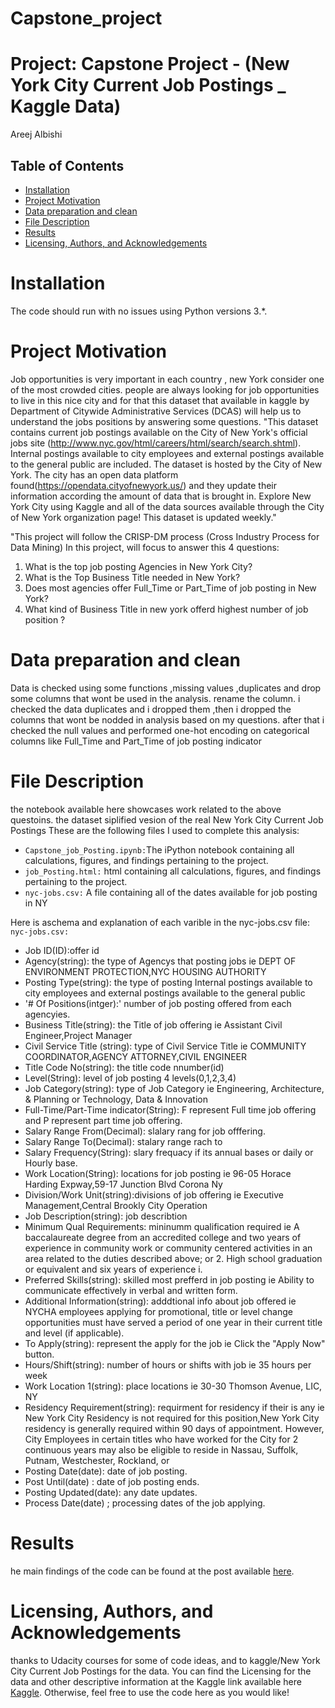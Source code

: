 # Capstone_project

# Project: Capstone Project - (New York City Current Job Postings _ Kaggle Data)
Areej Albishi
## Table of Contents

<ul>
<li><a href="#Installation">Installation</a></li>
<li><a href="#Project Motivation">Project Motivation</a></li>
<li><a href="#Data preparation and clean">Data preparation and clean</a></li>
<li><a href="#File Description">File Description</a></li>
<li><a href="#Results">Results</a></li>
<li><a href="#Licensing, Authors, and Acknowledgements">Licensing, Authors, and Acknowledgements</a></li>
</ul>


<a id='Installation'></a>
# Installation
The code should run with no issues using Python versions 3.*.
<a id='Project Motivation'></a>

# Project Motivation
Job opportunities is very important in each country , new York consider one of the most crowded cities. people are always looking for job opportunities to live in this nice city and for that this dataset that available in kaggle by Department of Citywide Administrative Services (DCAS) will help us to understand the jobs positions by answering some questions. "This dataset contains current job postings available on the City of New York's official jobs site (http://www.nyc.gov/html/careers/html/search/search.shtml). Internal postings available to city employees and external postings available to the general public are included. The dataset is hosted by the City of New York. The city has an open data platform found(https://opendata.cityofnewyork.us/) and they update their information according the amount of data that is brought in. Explore New York City using Kaggle and all of the data sources available through the City of New York organization page! This dataset is updated weekly."

"This project will follow the CRISP-DM process (Cross Industry Process for Data Mining)
In this project, will focus to answer this 4 questions:
1.  What is the top job posting Agencies in New York City? 
2.  What is the Top Business Title needed in New York?
3.  Does most agencies offer Full_Time or Part_Time of job posting in New York?
4.  What kind of Business Title in new york offerd highest number of job position ?

<a id='Data preparation and clean'></a>
# Data preparation and clean
Data is checked using some functions ,missing values ,duplicates and drop some columns that wont be used in the analysis. rename the column. i checked the data duplicates and i dropped them ,then i dropped the columns that wont be nodded in analysis based on my questions. after that i checked the null values and performed one-hot encoding on categorical columns like Full_Time and Part_Time of job posting indicator
  

<a id='File Description'></a>
# File Description
the notebook available here showcases work related to the above questoins.
the dataset siplified vesion of the real New York City Current Job Postings
These are the following files I used to complete this analysis:
- `Capstone_job_Posting.ipynb:`The iPython notebook containing all calculations, figures, and findings pertaining to the project.
- `job_Posting.html:` html containing all calculations, figures, and findings pertaining to the project.
- `nyc-jobs.csv:` A file containing all of the dates available for job posting in NY

Here is aschema and explanation of each varible in the nyc-jobs.csv file:
 `nyc-jobs.csv:`
- Job ID(ID):offer id
- Agency(string): the type of Agencys that posting jobs ie DEPT OF ENVIRONMENT PROTECTION,NYC HOUSING AUTHORITY
- Posting Type(string): the type of posting  Internal postings available to city employees and external postings available to the general public 
- '# Of Positions(intger):' number of job posting offered from each agencyies.
- Business Title(string): the Title of job offering ie Assistant Civil Engineer,Project Manager
- Civil Service Title (string): type of Civil Service Title ie COMMUNITY COORDINATOR,AGENCY ATTORNEY,CIVIL ENGINEER
- Title Code No(string): the title code nnumber(id) 
- Level(String): level of job posting 4 levels(0,1,2,3,4)
- Job Category(string): type of Job Category ie Engineering, Architecture, & Planning or Technology, Data & Innovation
- Full-Time/Part-Time indicator(String): F represent Full time job offering and P represent part time job offering.
- Salary Range From(Decimal): slalary rang for job offfering.
- Salary Range To(Decimal): stalary range rach to 
- Salary Frequency(String): slary frequacy if its annual bases or daily or Hourly base.
- Work Location(String): locations for job posting ie 96-05 Horace Harding Expway,59-17 Junction Blvd Corona Ny
- Division/Work Unit(string):divisions of job offering ie Executive Management,Central Brookly City Operation
- Job Description(string): job describtion
- Minimum Qual Requirements: mininumm qualification required ie  A baccalaureate degree from an accredited college and two years of experience in community work or community centered activities in an area related to the duties described above; or 2. High school graduation or equivalent and six years of experience i.
- Preferred Skills(string): skilled most prefferd in job posting ie Ability to communicate effectively in verbal and written form.
- Additional Information(string): adddtional info about job offered ie NYCHA employees applying for promotional, title or level change opportunities must have served a period of one year in their current title and level (if applicable).
- To Apply(string): represent the apply for the job ie Click the "Apply Now" button.
- Hours/Shift(string): number of hours or shifts with job ie 35 hours per week
- Work Location 1(string): place locations ie 30-30 Thomson Avenue, LIC, NY
- Residency Requirement(string): requirment for residency if their is any  ie New York City Residency is not required for this position,New York City residency is generally required within 90 days of appointment. However, City Employees in certain titles who have worked for the City for 2 continuous years may also be eligible to reside in Nassau, Suffolk, Putnam, Westchester, Rockland, or
- Posting Date(date): date of job posting.
- Post Until(date) : date of job posting ends.
- Posting Updated(date): any date updates.
- Process Date(date) ; processing dates of the job applying.







<a id='Results'></a>
# Results
he main findings of the code can be found at the post available [here](https://medium.com/@albishiareej/project-data-science-capstone-project-job-posting-in-usa-ny-162cfb9b972c).

<a id='Licensing, Authors, and Acknowledgements'></a>

# Licensing, Authors, and Acknowledgements

thanks to Udacity courses for some of code ideas, and to kaggle/New York City Current Job Postings for the data. You can find the Licensing for the data and other descriptive information at the Kaggle link available here <a href="https://www.kaggle.com/new-york-city/new-york-city-current-job-postings">Kaggle</a>. Otherwise, feel free to use the code here as you would like!
